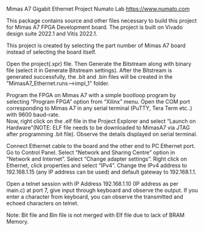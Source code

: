 Mimas A7 Gigabit Ethernet Project
Numato Lab
https://www.numato.com

This package contains source and other files necessary to build this project for Mimas A7 FPGA Development board.
The project is built on Vivado design suite 2022.1 and Vitis 2022.1.

This project is created by selecting the part number of Mimas A7 board instead of selecting the board itself.
 

Open the project(.xpr) file. Then Generate the Bitstream along with binary file
(select it in Generate Bitstream settings). After the Bitstream is generated successfully, the .bit and .bin 
files will be created in the "MimasA7_Ethernet.runs-->impl_1" folder.

Program the FPGA on Mimas A7 with a simple bootloop program by selecting “Program FPGA” option from “Xilinx” menu.
Open the COM port corresponding to Mimas A7 in any serial terminal (PuTTY, Tera Term etc..) with 9600 baud-rate.  
Now, right click on the .elf file in the Project Explorer and select “Launch on Hardware”(NOTE: ELF file needs to be 
downloaded to MimasA7 via JTAG after programming .bit file). Observe the details displayed on serial terminal.

Connect Ethernet cable to the board and the other end to PC Ethernet port. Go to Control Panel. Select “Network and Sharing Centre” 
option in “Network and Internet”. Select “Change adapter settings”. Right click on Ethernet, click properties and select “IPv4”. 
Change the IPv4 address to 192.168.1.15 (any IP address can be used) and default gateway to 192.168.1.1.

Open a telnet session with IP Address 192.168.1.10 (IP address as per main.c) at port 7, give input through keyboard and observe the output. 
If you enter a character from keyboard, you can observe the transmitted and echoed characters on telnet.

 Note: Bit file and Bin file is not merged with Elf file due to lack of BRAM Memory.